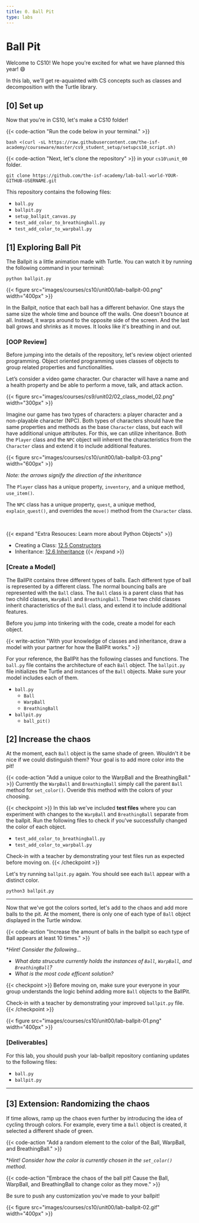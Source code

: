 ```yaml
---
title: 0. Ball Pit
type: labs
---
```


# Ball Pit

Welcome to CS10! We hope you're excited for what we have planned this year! 😄

In this lab, we'll get re-aquainted with CS concepts such as classes and decomposition with the Turtle library. 

## [0] Set up

Now that you're in CS10, let's make a CS10 folder!

{{< code-action  "Run the code below in your terminal." >}} 

```shell
bash <(curl -sL https://raw.githubusercontent.com/the-isf-academy/courseware/master/cs9_student_setup/setupcs10_script.sh)
```


{{< code-action "Next, let's clone the repository" >}} in your `cs10\unit_00` folder. 

```shell
git clone https://github.com/the-isf-academy/lab-ball-world-YOUR-GITHUB-USERNAME.git
```

This repository contains the following files:
- `ball.py`
- `ballpit.py`
- `setup_ballpit_canvas.py`
- `test_add_color_to_breathingball.py`
- `test_add_color_to_warpball.py`

## [1] Exploring Ball Pit

The Ballpit is a little animation made with Turtle. You can watch it by running the following command in your terminal:
 
```shell
python ballpit.py
```

{{< figure src="images/courses/cs10/unit00/lab-ballpit-00.png" width="400px" >}}

In the Ballpit, notice that each ball has a different behavior. One stays the same size the whole time and bounce off the walls. One doesn't bounce at all. Instead, it warps around to the opposite side of the screen. And the last ball grows and shrinks as it moves. It looks like it's breathing in and out.

### [OOP Review]

Before jumping into the details of the repository, let's review object oriented programming. Object oriented programming uses classes of objects to group related properties and functionalities.

Let’s consider a video game character. Our character will have a name and a health property and be able to perform a move, talk, and attack action. 

{{< figure src="images/courses/cs9/unit02/02_class_model_02.png" width="300px" >}}

Imagine our game has two types of characters: a player character and a non-playable character (NPC). Both types of characters should have the same properties and methods as the base `Character` class, but each will have additional unique attributes. For this, we can utilize inheritance. Both the `Player` class and the `NPC` object will inherent the characteristics from the `Character` class and extend it to include additional features. 


{{< figure src="images/courses/cs10/unit00/lab-ballpit-03.png" width="600px" >}}

*Note: the arrows signify the direction of the inheritance* 


The `Player` class has a unique property, `inventory`, and a unique method, `use_item()`. 

The `NPC` class has a unique property, `quest`, a unique method, `explain_quest()`, and overrides the `move()` method from the `Character` class. 

<br>

{{< expand "Extra Resouces: Learn more about Python Objects" >}}
- Creating a Class: [12.5 Constructors](http://programarcadegames.com/index.php?chapter=introduction_to_classes&lang=en#section_12_5)
- Inheritance: [12.6 Inheritance](http://programarcadegames.com/index.php?chapter=introduction_to_classes&lang=en#section_12_6)
{{< /expand >}}

### [Create a Model]

The BallPit contains three different types of balls. Each different type of ball is represented by a different class. The normal bouncing balls are represented with the `Ball` class. The `Ball` class is a parent class that has two child classes, `WarpBall` and `BreathingBall`. These two child classes inherit characteristics of the `Ball` class, and extend it to include additional features.  





Before you jump into tinkering with the code, create a model for each object. 

{{< write-action "With your knowledge of classes and inheritance, draw a model with your partner for how the BallPit works." >}}

For your reference, the BallPit has the following classes and functions. The `ball.py` file contains the architecture of each `Ball` object. The `ballpit.py` file initializes the Turtle and instances of the `Ball` objects. Make sure your model includes each of them.

- `ball.py`
    - `Ball`
    - `WarpBall`
    - `BreathingBall`
- `ballpit.py`
    - `ball_pit()`






## [2] Increase the chaos

At the moment, each `Ball` object is the same shade of green. Wouldn't it be nice if we could distinguish them? Your goal is to add more color into the pit!

{{< code-action "Add a unique color to the WarpBall and the BreathingBall." >}} Currently the `WarpBall` and `BreathingBall` simply call the parent `Ball` method for `set_color()`. Overide this method with the colors of your choosing. 

{{< checkpoint >}}
In this lab we've included **test files** where you can experiment with changes to the `WarpBall` and `BreathingBall` separate from the ballpit. Run the following files to check if you've successfully changed the color of each object.
- `test_add_color_to_breathingball.py`
- `test_add_color_to_warpball.py`

Check-in with a teacher by demonstrating your test files run as expected before moving on. 
{{< /checkpoint >}}

Let's try running `ballpit.py` again. You should see each `Ball` appear with a distinct color. 
```shell
python3 ballpit.py
```

<hr>

Now that we've got the colors sorted, let's add to the chaos and add more balls to the pit. At the moment, there is only one of each type of `Ball` object displayed in the Turtle window. 

{{< code-action "Increase the amount of balls in the ballpit so each type of Ball appears at least 10 times." >}}

**Hint! Consider the following...*
- *What data strucutre currently holds the instances of `Ball`, `WarpBall`, and `BreathingBall`?*
- *What is the most code efficent solution?*


{{< checkpoint >}}
Before moving on, make sure your everyone in your group understands the logic behind adding more `Ball` objects to the BallPit. 

Check-in with a teacher by demonstrating your improved `ballpit.py` file. 
{{< /checkpoint >}}

{{< figure src="images/courses/cs10/unit00/lab-ballpit-01.png" width="400px" >}}

### [Deliverables]

For this lab, you should push your lab-ballpit repository contianing updates to the following files:
- `ball.py`
- `ballpit.py`

<hr>

## [3] Extension: Randomizing the chaos

If time allows, ramp up the chaos even further by introducing the idea of cycling through colors. For example, every time a `Ball` object is created, it selected a different shade of green. 

{{< code-action "Add a random element to the color of the Ball, WarpBall, and BreathingBall." >}} 

**Hint! Consider how the color is currently chosen in the `set_color()` method.*


{{< code-action "Embrace the chaos of the ball pit! Cause the Ball, WarpBall, and BreathingBall to change color as they move." >}} 

Be sure to push any customization you've made to your ballpit!

{{< figure src="images/courses/cs10/unit00/lab-ballpit-02.gif" width="400px" >}}

